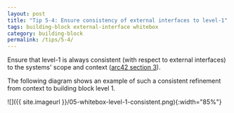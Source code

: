 ```yaml
---
layout: post
title: "Tip 5-4: Ensure consistency of external interfaces to level-1"
tags: building-block external-interface whitebox
category: building-block
permalink: /tips/5-4/
---
```


Ensure that level-1 is always consistent (with respect to external interfaces)
to the systems' scope and context ([arc42 section 3](/section-3)).

The following diagram shows an example of such a consistent refinement from
context to building block level 1.

![]({{ site.imageurl }}/05-whitebox-level-1-consistent.png){:width="85%"}
